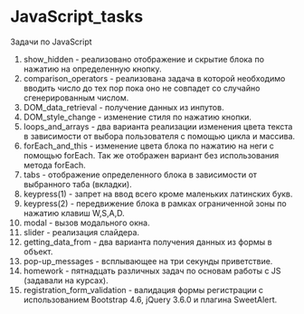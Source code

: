 # JavaScript_tasks
Задачи по JavaScript

1. show_hidden - реализовано отображение и скрытие блока по нажатию на определенную кнопку. 
2. comparison_operators - реализована задача в которой необходимо вводить число до тех пор пока оно не совпадет со случайно сгенерированным числом.
3. DOM_data_retrieval - получение данных из инпутов. 
4. DOM_style_change - изменение стиля по нажатию кнопки.
5. loops_and_arrays - два варианта реализации изменения цвета текста в зависимости от выбора пользователя с помощью цикла и массива.
6. forEach_and_this - изменение цвета блока по нажатию на неги с помощью forEach. Так же отображен вариант без использования метода forEach.
7. tabs - отображение определенного блока в зависимости от выбранного таба (вкладки).
8. keypress(1) - запрет на ввод всего кроме маленьких латинских букв.
9. keypress(2) - передвижение блока в рамках ограниченной зоны по нажатию клавиш W,S,A,D.
10. modal - вызов модального окна. 
11. slider - реализация слайдера. 
12. getting_data_from - два варианта получения данных из формы в объект. 
13. pop-up_messages - всплывающее на три секунды приветствие.
14. homework - пятнадцать различных задач по основам работы с JS (задавали на курсах). 
15. registration_form_validation - валидация формы регистрации с использованием Bootstrap 4.6, jQuery 3.6.0 и плагина SweetAlert.
